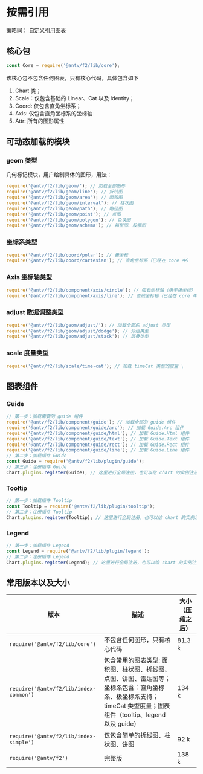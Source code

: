 # 按需引用

策略同： [自定义引用图表](https://antv.alipay.com/zh-cn/f2/3.x/tutorial/package.html)

## 核心包

```js
const Core = require('@antv/f2/lib/core');
```

该核心包不包含任何图表，只有核心代码，具体包含如下

1. Chart 类；
2. Scale：仅包含基础的 Linear、Cat 以及 Identity；
3. Coord: 仅包含直角坐标系；
4. Axis: 仅包含直角坐标系的坐标轴
5. Attr: 所有的图形属性

## 可动态加载的模块
### geom 类型
几何标记模块，用户绘制具体的图形，用法：

```js
require('@antv/f2/lib/geom/'); // 加载全部图形
require('@antv/f2/lib/geom/line'); // 折线图
require('@antv/f2/lib/geom/area'); // 面积图
require('@antv/f2/lib/geom/interval'); // 柱状图
require('@antv/f2/lib/geom/path'); // 路径图
require('@antv/f2/lib/geom/point'); // 点图
require('@antv/f2/lib/geom/polygon'); // 色块图
require('@antv/f2/lib/geom/schema'); // 箱型图、股票图
```

### 坐标系类型
```js
require('@antv/f2/lib/coord/polar'); // 极坐标
require('@antv/f2/lib/coord/cartesian'); // 直角坐标系（已经在 core 中）
```

### Axis 坐标轴类型
```js
require('@antv/f2/lib/component/axis/circle'); // 弧长坐标轴（用于极坐标）
require('@antv/f2/lib/component/axis/line'); // 直线坐标轴（已经在 core 中）
```

### adjust 数据调整类型
```js
require('@antv/f2/lib/geom/adjust/'); // 加载全部的 adjust 类型
require('@antv/f2/lib/geom/adjust/dodge'); // 分组类型
require('@antv/f2/lib/geom/adjust/stack'); // 层叠类型
```

### scale 度量类型

```js
require('@antv/f2/lib/scale/time-cat'); // 加载 timeCat 类型的度量 \
```

## 图表组件
### Guide

```js
// 第一步：加载需要的 guide 组件
require('@antv/f2/lib/component/guide'); // 加载全部的 guide 组件
require('@antv/f2/lib/component/guide/arc'); // 加载 Guide.Arc 组件
require('@antv/f2/lib/component/guide/html'); // 加载 Guide.Html 组件
require('@antv/f2/lib/component/guide/text'); // 加载 Guide.Text 组件
require('@antv/f2/lib/component/guide/rect'); // 加载 Guide.Rect 组件
require('@antv/f2/lib/component/guide/line'); // 加载 Guide.Line 组件
// 第二步：加载插件 Guide
const Guide = require('@antv/f2/lib/plugin/guide');
// 第三步：注册插件 Guide
Chart.plugins.register(Guide); // 这里进行全局注册，也可以给 chart 的实例注册
```

### Tooltip

```js
// 第一步：加载插件 Tooltip
const Tooltip = require('@antv/f2/lib/plugin/tooltip');
// 第二步：注册插件 Tooltip
Chart.plugins.register(Tooltip); // 这里进行全局注册，也可以给 chart 的实例注册
```

### Legend

```js
// 第一步：加载插件 Legend
const Legend = require('@antv/f2/lib/plugin/legend');
// 第二步：注册插件 Legend
Chart.plugins.register(Legend); // 这里进行全局注册，也可以给 chart 的实例注册
```

## 常用版本以及大小

| 版本 | 描述 | 大小（压缩之后） |
| -------- | -------- | -------- |
| `require('@antv/f2/lib/core')`     | 不包含任何图形，只有核心代码 | 81.3 k     |
| `require('@antv/f2/lib/index-common')` | 包含常用的图表类型: 面积图、柱状图、折线图、点图、饼图、雷达图等；坐标系包含：直角坐标系、极坐标系支持；timeCat 类型度量；图表组件（tooltip、legend 以及 guide）| 134 k |
| `require('@antv/f2/lib/index-simple')` | 仅包含简单的折线图、柱状图、饼图 | 92 k |
| `require('@antv/f2')` | 完整版 | 138 k |
